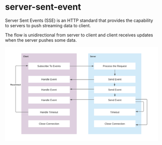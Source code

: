 # server-sent-event

Server Sent Events (SSE) is an HTTP standard that provides the capability to servers to push streaming data to client. 

The flow is unidirectional from server to client and client receives updates when the server pushes some data. 

![SSE.png](SSE.png)

